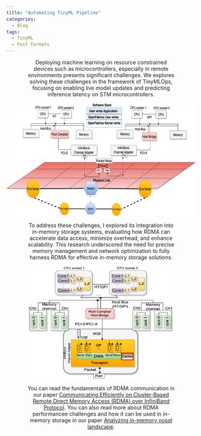 ```yaml
---
title: "Automating TinyML Pipeline"
categories:
  - Blog
tags:
  - TinyML
  - Post Formats
---
```


<p align="center" style="font-size: 14px; width: 80%; margin: auto;">
Deploying machine learning on resource constrained devices such as microcontrollers,
especially in remote environments presents significant challenges. We explores solving these challenges in the framework of TinyMLOps, focusing on enabling live model updates and predicting inference latency on STM microcontrollers.
</p>


<p align="center">
  <img src="/assets/images/infiniband.png" alt="InfiniBand Network"  width="600" height="300" />
</p>

<p align="center" style="font-size: 14px; width: 80%; margin: auto;">
To address these challenges, I explored its integration into in-memory storage systems, evaluating how RDMA can accelerate data access, minimize overhead, and enhance scalability. This research underscored the need for precise memory management and network optimization to fully harness RDMA for effective in-memory storage solutions.
</p>

<p align="center">
  <img src="/assets/images/RDMA.png" alt="Host perspective"  width="400" height="300" />
</p>

 <p align="center" style="font-size: 14px; width: 80%; margin: auto;">
You can read the fundamentals of RDMA communication in our paper  <a href="https://www.mdpi.com/2076-3417/8/11/2034">Communicating Efficiently on Cluster-Based Remote Direct Memory Access (RDMA) over InfiniBand Protocol</a>. You can also read more about RDMA performancee challenges and how it can be used in in-memory storage in our paper <a href="https://ieeexplore.ieee.org/abstract/document/9119827">Analyzing in-memory nosql landscape</a>.
</p>
